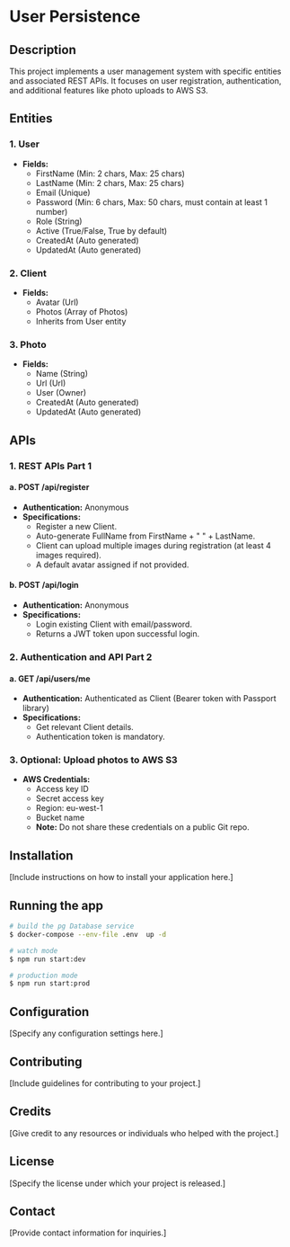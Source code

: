 # User Persistence

## Description

This project implements a user management system with specific entities and associated REST APIs. It focuses on user registration, authentication, and additional features like photo uploads to AWS S3.

## Entities

### 1. User

- **Fields:**
  - FirstName (Min: 2 chars, Max: 25 chars)
  - LastName (Min: 2 chars, Max: 25 chars)
  - Email (Unique)
  - Password (Min: 6 chars, Max: 50 chars, must contain at least 1 number)
  - Role (String)
  - Active (True/False, True by default)
  - CreatedAt (Auto generated)
  - UpdatedAt (Auto generated)

### 2. Client

- **Fields:**
  - Avatar (Url)
  - Photos (Array of Photos)
  - Inherits from User entity

### 3. Photo

- **Fields:**
  - Name (String)
  - Url (Url)
  - User (Owner)
  - CreatedAt (Auto generated)
  - UpdatedAt (Auto generated)

## APIs

### 1. REST APIs Part 1

#### a. POST /api/register

- **Authentication:** Anonymous
- **Specifications:**
  - Register a new Client.
  - Auto-generate FullName from FirstName + " " + LastName.
  - Client can upload multiple images during registration (at least 4 images required).
  - A default avatar assigned if not provided.

#### b. POST /api/login

- **Authentication:** Anonymous
- **Specifications:**
  - Login existing Client with email/password.
  - Returns a JWT token upon successful login.

### 2. Authentication and API Part 2

#### a. GET /api/users/me

- **Authentication:** Authenticated as Client (Bearer token with Passport library)
- **Specifications:**
  - Get relevant Client details.
  - Authentication token is mandatory.

### 3. Optional: Upload photos to AWS S3

- **AWS Credentials:**
  - Access key ID
  - Secret access key
  - Region: eu-west-1
  - Bucket name
  - **Note:** Do not share these credentials on a public Git repo.

## Installation

[Include instructions on how to install your application here.]

## Running the app

```bash
# build the pg Database service
$ docker-compose --env-file .env  up -d 

# watch mode
$ npm run start:dev

# production mode
$ npm run start:prod
```

## Configuration

[Specify any configuration settings here.]

## Contributing

[Include guidelines for contributing to your project.]

## Credits

[Give credit to any resources or individuals who helped with the project.]

## License

[Specify the license under which your project is released.]

## Contact

[Provide contact information for inquiries.]

